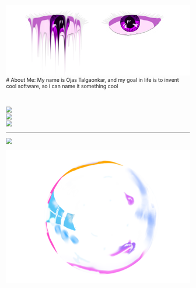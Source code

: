 <div align="center">
  <img src="eyes.png" alt="Eyes" />
</div>
#  About Me:
My name is Ojas Talgaonkar, and my goal in life is to invent cool software, so i can name it something cool<br><br><br>

![](https://github-readme-stats.vercel.app/api?username=OjasTalgaonkar&theme=dark&hide_border=false&include_all_commits=false&count_private=false)<br/>
![](https://github-readme-streak-stats.herokuapp.com/?user=OjasTalgaonkar&theme=dark&hide_border=false)<br/>
![](https://github-readme-stats.vercel.app/api/top-langs/?username=OjasTalgaonkar&theme=dark&hide_border=false&include_all_commits=false&count_private=false&layout=compact)

---

[![](https://visitcount.itsvg.in/api?id=OjasTalgaonkar&icon=0&color=0)](https://visitcount.itsvg.in)

<div align="center">
  <img src="image.png" alt="bubble" />
</div>

<!-- Proudly created with GPRM ( https://gprm.itsvg.in ) -->

